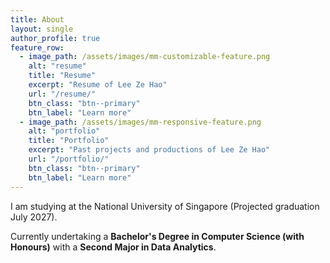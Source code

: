 ```yaml
---
title: About
layout: single
author_profile: true
feature_row:
  - image_path: /assets/images/mm-customizable-feature.png
    alt: "resume"
    title: "Resume"
    excerpt: "Resume of Lee Ze Hao"
    url: "/resume/"
    btn_class: "btn--primary"
    btn_label: "Learn more"
  - image_path: /assets/images/mm-responsive-feature.png
    alt: "portfolio"
    title: "Portfolio"
    excerpt: "Past projects and productions of Lee Ze Hao"
    url: "/portfolio/"
    btn_class: "btn--primary"
    btn_label: "Learn more"
---
```


I am studying at the National University of Singapore (Projected graduation July 2027).        
  
Currently undertaking a **Bachelor's Degree in Computer Science (with Honours)** with a **Second Major in Data Analytics**. 

